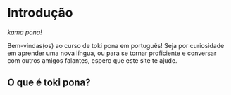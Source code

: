 # Introdução

_kama pona!_

Bem-vindas(os) ao curso de toki pona em português! Seja por curiosidade em aprender uma nova língua, ou para se tornar proficiente e conversar com outros amigos falantes, espero que este site te ajude.

## O que é toki pona?
